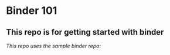# Binder 101
## This repo is for getting started with binder 
_This repo uses the sample binder repo:_ 
